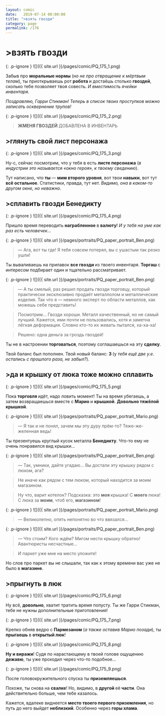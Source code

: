 ```yaml
---
layout: comic
date:   2019-07-14 00:00:00 
title: ">взять гвозди"
category: page
permalink: /176
---
```

# >взять гвозди

{: .p-ignore }
![]({{ site.url }}/pages/comic/PQ_175_1.png)

Забыв про <strong>моральные нормы</strong> (<em>но не про отвращение к мёртвым телам</em>), ты приоткрываешь рот <strong>робота </strong>и достаёшь столько <strong>гвоздей</strong>, сколько тебе позволяет твоя совесть. <em>И вместимость ячейки инвентаря.</em>

<em>Поздравляю, Гарри Стикман! Теперь в список твоих проступков можно записать осквернение трупов!</em>

{: .p-ignore }
![]({{ site.url }}/pages/comic/PQ_175_2.png)

<blockquote><strong>ЖМЕНЯ ГВОЗДЕЙ</strong> ДОБАВЛЕНА В ИНВЕНТАРЬ</blockquote>

## >глянуть свой лист персонажа

{: .p-ignore }
![]({{ site.url }}/pages/comic/PQ_175_3.png)

Ну-с, сейчас посмотрим, что у тебя в есть <strong>листе персонажа</strong> (<em>в индустрии это называется «окно героя», к твоему сведению</em>).

Тут написано, что <strong>ты </strong>— <strong>мим второго уровня</strong>, вот твои <strong>навыки</strong>, вот тут <strong>всё остальное</strong>. Статистики, правда, тут нет. <em>Видимо, она в каком-то другом окне, но неважно.</em>

## >сплавить гвозди Бенедикту

{: .p-ignore }
![]({{ site.url }}/pages/comic/PQ_175_4.png)

Пришло время переводить <strong>награбленное </strong>в <strong>валюту</strong>! <em>И у тебя на уме как раз есть человечек…</em>

{: .p-ignore }
![]({{ site.url }}/pages/portraits/PQ_paper_portrait_Ben.png)

<blockquote>— Ага, вот ты где! Я тебя совсем потерял, вы с ушастым так резко ушли!</blockquote>

Ты вываливаешь на прилавок <strong>все гвозди </strong>из твоего инвентаря. <strong>Торгаш </strong>с интересом подбирает один и тщательно рассматривает.

{: .p-ignore }
![]({{ site.url }}/pages/portraits/PQ_paper_portrait_Ben.png)

<blockquote>— А ты смелый, раз решил продать гвозди торговцу, который практически эксклюзивно продаёт металлолом и металлические изделия. Так что я — немного эксперт по области металлов, как можешь себе представить!</blockquote>

<blockquote>Посмотрим… Гвозди хороши. Металл качественный, но не самый лучший. Кажется, ими почти не пользовались, хотя и заметна лёгкая деформация. Словно кто-то их жевать пытался, ха-ха-ха!</blockquote>

<blockquote>Решено: одна деньга за гроздь гвоздей!</blockquote>

Ты не в настроении <strong>торговаться</strong>, поэтому соглашаешься на эту <strong>сделку</strong>. 

Твой баланс был пополнен. Твой новый баланс: <strong>3 </strong>(у<em> тебя ещё две у.е. остались с прошлого раза, не забыл?</em>).

## >да и крышку от люка тоже можно сплавить

{: .p-ignore }
![]({{ site.url }}/pages/comic/PQ_175_5.png)

Пока <strong>торговля </strong>идёт, надо ловить момент! Ты на время убегаешь, а затем возвращаешься вместе с <strong>Марио </strong>и <strong>крышкой</strong>. <strong>Довольно тяжёлой крышкой</strong>.

{: .p-ignore }
![]({{ site.url }}/pages/portraits/PQ_paper_portrait_Mario.png)

<blockquote>— Я так и не понял, зачем мы эту дуру прём-то? Тяже-же-желенная ведь!</blockquote>

Ты презентуешь круглый кусок металла <strong>Бенедикту</strong>. Что-то ему не очень понравился вид крышки…

{: .p-ignore }
![]({{ site.url }}/pages/portraits/PQ_paper_portrait_Ben.png)

<blockquote>— Так, умники, дайте угадаю… Вы достали эту крышку рядом с люком, ага?</blockquote>

<blockquote>Не иначе как рядом с тем люком, который находится за моим магазином.</blockquote>

<blockquote>Ну что, варит котелок? Подсказка: это <strong>моя </strong>крышка! С <strong>моего </strong>люка! С люка за <strong>моим</strong>, чтоб его, <strong>магазином</strong>!</blockquote>

{: .p-ignore }
![]({{ site.url }}/pages/portraits/PQ_paper_portrait_Mario.png)

<blockquote>— Великолепно, опять непонятно во что ввязался…</blockquote>

{: .p-ignore }
![]({{ site.url }}/pages/portraits/PQ_paper_portrait_Ben.png)

<blockquote>— Что стоим? Кого ждём? Мигом нести крышку обратно! Авантюристы несчастные…</blockquote>

<blockquote>И паркет уже мне на место уложите!</blockquote>

Но слов про паркет вы не слышали, так как к этому времени вас уже не было в <strong>магазине</strong>.

## >прыгнуть в люк

{: .p-ignore }
![]({{ site.url }}/pages/comic/PQ_175_6.png)

Ну всё, <strong>довольно</strong>, хватит тратить время попусту. Ты же Гарри Стикман, тебе не нужны дополнительные приготовления!

{: .p-ignore }
![]({{ site.url }}/pages/comic/PQ_175_7.png)

Крепко обняв ведро с <strong>Пармезаном </strong>(<em>а также оставив Марио позади</em>), ты <strong>прыгаешь </strong>в <strong>открытый люк</strong>!

{: .p-ignore }
![]({{ site.url }}/pages/comic/PQ_175_8.png)

<strong>Ну и виражи</strong>! Судя по нарастающему в твоей голове ощущению <strong>дежавю</strong>, ты уже проходил через что-то подобное…

{: .p-ignore }
![]({{ site.url }}/pages/comic/PQ_175_9.png)

После головокружительного спуска ты <strong>приземляешься</strong>.

Похоже, ты снова на <strong>свалке</strong>! Но, видимо, в <strong>другой </strong>её<strong> части</strong>. Она действительно больше, чем тебе казалось.

Кажется, вдалеке виднеется <strong>место твоего первого приземления</strong>, но путь до него выйдет <strong>неблизкий</strong>. Особенно через <strong>горы хлама</strong>.
